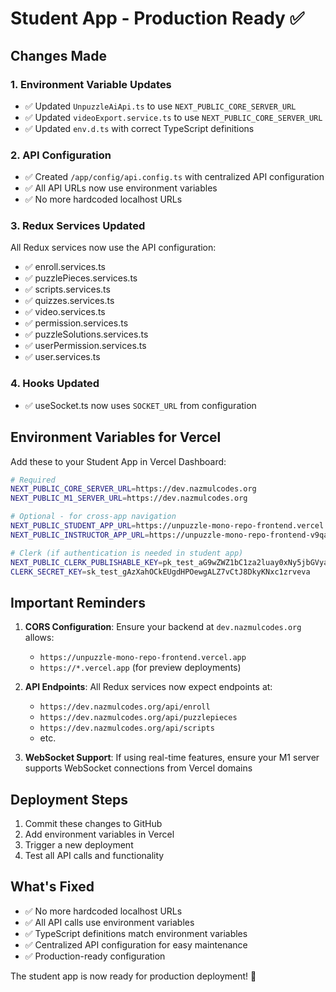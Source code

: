# Student App - Production Ready ✅

## Changes Made

### 1. Environment Variable Updates
- ✅ Updated `UnpuzzleAiApi.ts` to use `NEXT_PUBLIC_CORE_SERVER_URL`
- ✅ Updated `videoExport.service.ts` to use `NEXT_PUBLIC_CORE_SERVER_URL`
- ✅ Updated `env.d.ts` with correct TypeScript definitions

### 2. API Configuration
- ✅ Created `/app/config/api.config.ts` with centralized API configuration
- ✅ All API URLs now use environment variables
- ✅ No more hardcoded localhost URLs

### 3. Redux Services Updated
All Redux services now use the API configuration:
- ✅ enroll.services.ts
- ✅ puzzlePieces.services.ts
- ✅ scripts.services.ts
- ✅ quizzes.services.ts
- ✅ video.services.ts
- ✅ permission.services.ts
- ✅ puzzleSolutions.services.ts
- ✅ userPermission.services.ts
- ✅ user.services.ts

### 4. Hooks Updated
- ✅ useSocket.ts now uses `SOCKET_URL` from configuration

## Environment Variables for Vercel

Add these to your Student App in Vercel Dashboard:

```bash
# Required
NEXT_PUBLIC_CORE_SERVER_URL=https://dev.nazmulcodes.org
NEXT_PUBLIC_M1_SERVER_URL=https://dev.nazmulcodes.org

# Optional - for cross-app navigation
NEXT_PUBLIC_STUDENT_APP_URL=https://unpuzzle-mono-repo-frontend.vercel.app
NEXT_PUBLIC_INSTRUCTOR_APP_URL=https://unpuzzle-mono-repo-frontend-v9qa-mceveraj4.vercel.app

# Clerk (if authentication is needed in student app)
NEXT_PUBLIC_CLERK_PUBLISHABLE_KEY=pk_test_aG9wZWZ1bC1za2luay0xNy5jbGVyay5hY2NvdW50cy5kZXYk
CLERK_SECRET_KEY=sk_test_gAzXahOCkEUgdHPOewgALZ7vCtJ8DkyKNxc1zrveva
```

## Important Reminders

1. **CORS Configuration**: Ensure your backend at `dev.nazmulcodes.org` allows:
   - `https://unpuzzle-mono-repo-frontend.vercel.app`
   - `https://*.vercel.app` (for preview deployments)

2. **API Endpoints**: All Redux services now expect endpoints at:
   - `https://dev.nazmulcodes.org/api/enroll`
   - `https://dev.nazmulcodes.org/api/puzzlepieces`
   - `https://dev.nazmulcodes.org/api/scripts`
   - etc.

3. **WebSocket Support**: If using real-time features, ensure your M1 server supports WebSocket connections from Vercel domains

## Deployment Steps

1. Commit these changes to GitHub
2. Add environment variables in Vercel
3. Trigger a new deployment
4. Test all API calls and functionality

## What's Fixed

- ✅ No more hardcoded localhost URLs
- ✅ All API calls use environment variables
- ✅ TypeScript definitions match environment variables
- ✅ Centralized API configuration for easy maintenance
- ✅ Production-ready configuration

The student app is now ready for production deployment! 🚀